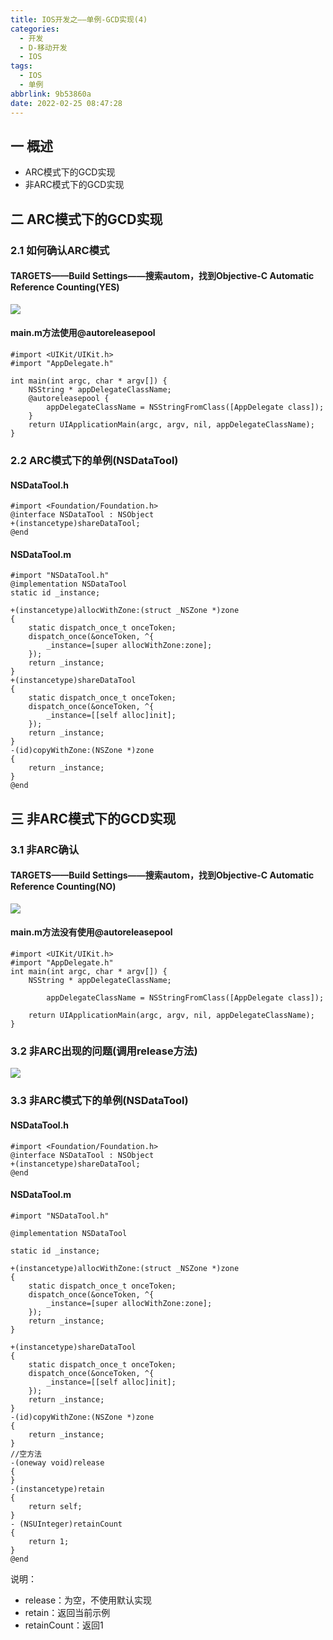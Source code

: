 ```yaml
---
title: IOS开发之——单例-GCD实现(4)
categories:
  - 开发
  - D-移动开发
  - IOS
tags:
  - IOS
  - 单例
abbrlink: 9b53860a
date: 2022-02-25 08:47:28
---
```

## 一 概述

* ARC模式下的GCD实现
* 非ARC模式下的GCD实现

<!--more-->

## 二 ARC模式下的GCD实现

### 2.1 如何确认ARC模式

#### TARGETS——Build Settings——搜索autom，找到Objective-C Automatic Reference Counting(YES)

![][1]

#### main.m方法使用@autoreleasepool

```
#import <UIKit/UIKit.h>
#import "AppDelegate.h"

int main(int argc, char * argv[]) {
    NSString * appDelegateClassName;
    @autoreleasepool {
        appDelegateClassName = NSStringFromClass([AppDelegate class]);
    }
    return UIApplicationMain(argc, argv, nil, appDelegateClassName);
}
```

### 2.2 ARC模式下的单例(NSDataTool)

#### NSDataTool.h

```
#import <Foundation/Foundation.h>
@interface NSDataTool : NSObject
+(instancetype)shareDataTool;
@end
```

#### NSDataTool.m

```
#import "NSDataTool.h"
@implementation NSDataTool
static id _instance;

+(instancetype)allocWithZone:(struct _NSZone *)zone
{
    static dispatch_once_t onceToken;
    dispatch_once(&onceToken, ^{
        _instance=[super allocWithZone:zone];
    });
    return _instance;
}
+(instancetype)shareDataTool
{
    static dispatch_once_t onceToken;
    dispatch_once(&onceToken, ^{
        _instance=[[self alloc]init];
    });
    return _instance;
}
-(id)copyWithZone:(NSZone *)zone
{
    return _instance;
}
@end
```

## 三 非ARC模式下的GCD实现

### 3.1 非ARC确认

#### TARGETS——Build Settings——搜索autom，找到Objective-C Automatic Reference Counting(NO)
![][2]

#### main.m方法没有使用@autoreleasepool

```
#import <UIKit/UIKit.h>
#import "AppDelegate.h"
int main(int argc, char * argv[]) {
    NSString * appDelegateClassName;

        appDelegateClassName = NSStringFromClass([AppDelegate class]);
  
    return UIApplicationMain(argc, argv, nil, appDelegateClassName);
}
```

### 3.2 非ARC出现的问题(调用release方法)

![][3]

### 3.3 非ARC模式下的单例(NSDataTool)

#### NSDataTool.h

```
#import <Foundation/Foundation.h>
@interface NSDataTool : NSObject
+(instancetype)shareDataTool;
@end
```

#### NSDataTool.m

```
#import "NSDataTool.h"

@implementation NSDataTool

static id _instance;

+(instancetype)allocWithZone:(struct _NSZone *)zone
{
    static dispatch_once_t onceToken;
    dispatch_once(&onceToken, ^{
        _instance=[super allocWithZone:zone];
    });
    return _instance;
}

+(instancetype)shareDataTool
{
    static dispatch_once_t onceToken;
    dispatch_once(&onceToken, ^{
        _instance=[[self alloc]init];
    });
    return _instance;
}
-(id)copyWithZone:(NSZone *)zone
{
    return _instance;
}
//空方法
-(oneway void)release
{  
}
-(instancetype)retain
{
    return self;
}
- (NSUInteger)retainCount
{
    return 1;
}
@end
```

说明：

* release：为空，不使用默认实现
* retain：返回当前示例
* retainCount：返回1


[1]:https://jsd.onmicrosoft.cn/gh/PGzxc/CDN/blog-ios/ios-instance-arc-setting-yes.png
[2]:https://jsd.onmicrosoft.cn/gh/PGzxc/CDN/blog-ios/ios-instance-arc-setting-no.png
[3]:https://jsd.onmicrosoft.cn/gh/PGzxc/CDN/blog-ios/ios-instance-arc-setting-no-problem.png

